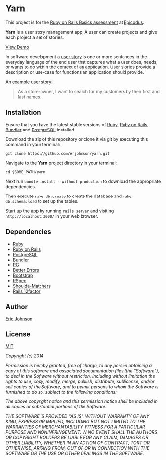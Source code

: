 # Yarn

This project is for the [Ruby on Rails Basics assessment](http://www.learnhowtoprogram.com/lessons/rails-basics-assessment) at [Epicodus](http://www.epicodus.com/).

**Yarn** is a user story management app.  A user can create projects and give each project a set of stories.

[View Demo](http://yarn-app.herokuapp.com/)

In software development a [user story](http://en.wikipedia.org/wiki/User_story) is one or more sentences in the everyday language of the end user that captures what a user does, needs, or wants to do within the context of an application. User stories provide a description or use-case for functions an application should provide.

An example user story:

>As a store-owner, I want to search for my customers by their first and last names.


## Installation

Ensure that you have the latest stable versions of [Ruby](https://www.ruby-lang.org/en/), [Ruby on Rails](http://rubyonrails.org/), [Bundler](http://bundler.io/) and [PostgreSQL](http://www.postgresql.org/) installed.

Download the zip of this repository or clone it via git by executing this command in your terminal:

```
git clone https://github.com/erjohnson/yarn.git
```

Navigate to the **Yarn** project directory in your terminal:

```
cd $SOME_PATH/yarn
```

Next run `bundle install --without production` to download the appropriate dependencies.

Then execute `rake db:create` to create the database and `rake db:schema:load` to set up the tables.

Start up the app by running `rails server` and visiting `http://localhost:3000/` in your web browser.


## Dependencies

* [Ruby](https://www.ruby-lang.org/en/)
* [Ruby on Rails](http://rubyonrails.org/)
* [PostgreSQL](http://www.postgresql.org/)
* [Bundler](http://bundler.io/)
* [PG](http://deveiate.org/code/pg/)
* [Better Errors](https://github.com/charliesome/better_errors)
* [Bootstrap](http://getbootstrap.com/)
* [RSpec](http://rspec.info/)
* [Shoulda-Matchers](https://github.com/thoughtbot/shoulda-matchers)
* [Rails 12factor](https://github.com/heroku/rails_12factor)


## Author

[Eric Johnson](https://github.com/erjohnson)


## License

[MIT](http://opensource.org/licenses/MIT)

*Copyright (c) 2014*

*Permission is hereby granted, free of charge, to any person obtaining a copy
of this software and associated documentation files (the "Software"), to deal
in the Software without restriction, including without limitation the rights
to use, copy, modify, merge, publish, distribute, sublicense, and/or sell
copies of the Software, and to permit persons to whom the Software is
furnished to do so, subject to the following conditions:*

*The above copyright notice and this permission notice shall be included in
all copies or substantial portions of the Software.*

*THE SOFTWARE IS PROVIDED "AS IS", WITHOUT WARRANTY OF ANY KIND, EXPRESS OR
IMPLIED, INCLUDING BUT NOT LIMITED TO THE WARRANTIES OF MERCHANTABILITY,
FITNESS FOR A PARTICULAR PURPOSE AND NONINFRINGEMENT. IN NO EVENT SHALL THE
AUTHORS OR COPYRIGHT HOLDERS BE LIABLE FOR ANY CLAIM, DAMAGES OR OTHER
LIABILITY, WHETHER IN AN ACTION OF CONTRACT, TORT OR OTHERWISE, ARISING FROM,
OUT OF OR IN CONNECTION WITH THE SOFTWARE OR THE USE OR OTHER DEALINGS IN
THE SOFTWARE.*
